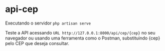 # api-cep

Executando o servidor
`php artisan serve`

Teste a API acessando
`URL http://127.0.0.1:8000/api/cep/{cep}`
no seu navegador ou usando uma ferramenta como o Postman, substituindo {cep} pelo CEP que deseja consultar.
